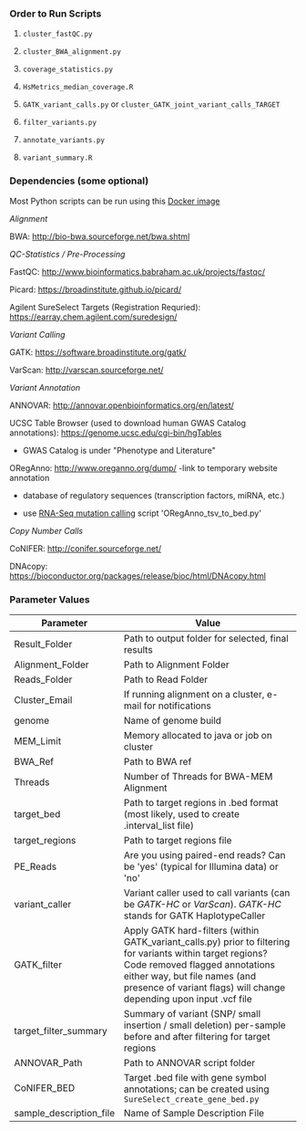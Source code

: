 ### Order to Run Scripts ###

1) `cluster_fastQC.py`

2) `cluster_BWA_alignment.py`

3) `coverage_statistics.py`

4) `HsMetrics_median_coverage.R`

5) `GATK_variant_calls.py` or `cluster_GATK_joint_variant_calls_TARGET`

6) `filter_variants.py`

7) `annotate_variants.py`

8) `variant_summary.R`


### Dependencies (some optional) ###

Most Python scripts can be run using this [Docker image](https://hub.docker.com/r/cwarden45/dnaseq-dependencies/)

*Alignment*

BWA: http://bio-bwa.sourceforge.net/bwa.shtml

*QC-Statistics / Pre-Processing*

FastQC: http://www.bioinformatics.babraham.ac.uk/projects/fastqc/

Picard: https://broadinstitute.github.io/picard/

Agilent SureSelect Targets (Registration Requried): https://earray.chem.agilent.com/suredesign/

*Variant Calling*

GATK: https://software.broadinstitute.org/gatk/

VarScan: http://varscan.sourceforge.net/

*Variant Annotation*

ANNOVAR: http://annovar.openbioinformatics.org/en/latest/

UCSC Table Browser (used to download human GWAS Catalog annotations): https://genome.ucsc.edu/cgi-bin/hgTables

- GWAS Catalog is under "Phenotype and Literature"

ORegAnno: http://www.oreganno.org/dump/ -link to temporary website annotation
 
- database of regulatory sequences (transcription factors, miRNA, etc.)

- use [RNA-Seq mutation calling](https://github.com/cwarden45/RNAseq_templates/tree/master/Mutation_Workflow) script 'ORegAnno_tsv_to_bed.py'

*Copy Number Calls*

CoNIFER: http://conifer.sourceforge.net/

DNAcopy: https://bioconductor.org/packages/release/bioc/html/DNAcopy.html

### Parameter Values ###
| Parameter | Value|
|---|---|
|Result_Folder|Path to output folder for selected, final results|
|Alignment_Folder|Path to Alignment Folder|
|Reads_Folder|Path to Read Folder|
|Cluster_Email|If running alignment on a cluster, e-mail for notifications|
|genome|Name of genome build|
|MEM_Limit|Memory allocated to java or job on cluster|
|BWA_Ref| Path to BWA ref|
|Threads|Number of Threads for BWA-MEM Alignment|
|target_bed|Path to target regions in .bed format (most likely, used to create .interval_list file)|
|target_regions|Path to target regions file|
|PE_Reads|Are you using paired-end reads?  Can be 'yes' (typical for Illumina data) or 'no'|
|variant_caller|Variant caller used to call variants (can be *GATK-HC* or *VarScan*).  *GATK-HC* stands for GATK HaplotypeCaller|
|GATK_filter|Apply GATK hard-filters (within GATK_variant_calls.py) prior to filtering for variants within target regions? Code removed flagged annotations either way, but file names (and presence of variant flags) will change depending upon input .vcf file|
|target_filter_summary|Summary of variant (SNP/ small insertion / small deletion) per-sample before and after filtering for target regions|
|ANNOVAR_Path|Path to ANNOVAR script folder|
|CoNIFER_BED|Target .bed file with gene symbol annotations; can be created using `SureSelect_create_gene_bed.py`|
|sample_description_file|Name of Sample Description File|
